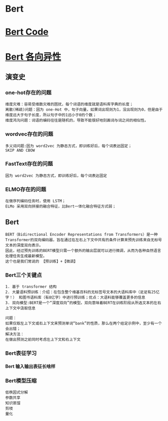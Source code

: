 # Bert
# [Bert Code](https://github.com/Hlufies/Algorithm_Learning/tree/main/Code/Bert)
# [Bert 各向异性]()
## 演变史
### one-hot存在的问题
```
维度灾难：容易受维数灾难的困扰，每个词语的维度就是语料库字典的长度；
离散(稀疏)问题：因为 one-Hot 中，句子向量，如果词出现则为1，没出现则为0，但是由于维度远大于句子长度，所以句子中的1远小于0的个数；
维度鸿沟问题：词语的编码往往是随机的，导致不能很好地刻画词与词之间的相似性。
```
### wordvec存在的问题
```
多义词问题:因为 word2vec 为静态方式，即训练好后，每个词表达固定；
SKIP AND CBOW
```
### FastText存在的问题
```
因为 word2vec 为静态方式，即训练好后，每个词表达固定
```
### ELMO存在的问题
```
在做序列编码任务时，使用 LSTM；
ELMo 采用双向拼接的融合特征，比Bert一体化融合特征方式弱；
```
## Bert
```
BERT（Bidirectional Encoder Representations from Transformers）是一种Transformer的双向编码器，旨在通过在左右上下文中共有的条件计算来预先训练来自无标号文本的深度双向表示。
因此，经过预先训练的BERT模型只需一个额外的输出层就可以进行微调，从而为各种自然语言处理任务生成最新模型。
这个也是我们常说的 【预训练】+【微调】
```
### Bert三个关键点
```
1. 基于 transformer 结构
2. 大量语料预训练：介绍：在包含整个维基百科的无标签号文本的大语料库中（足足有25亿字！） 和图书语料库（有8亿字）中进行预训练；优点：大语料能够覆盖更多的信息
3. 双向模型:BERT是一个“深度双向”的模型。双向意味着BERT在训练阶段从所选文本的左右上下文中汲取信息
```
```
问题：
如果仅取左上下文或右上下文来预测单词“bank”的性质，那么在两个给定示例中，至少有一个会出错；
解决方法：
在做出预测之前同时考虑左上下文和右上下文
```
### Bert表征学习
#### Bert 输入输出表征长啥样

### Bert模型压缩
```
低秩因式分解
参数共享
知识蒸馏
剪枝
量化
```
